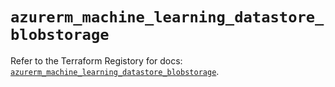 # `azurerm_machine_learning_datastore_blobstorage`

Refer to the Terraform Registory for docs: [`azurerm_machine_learning_datastore_blobstorage`](https://registry.terraform.io/providers/hashicorp/azurerm/3.54.0/docs/resources/machine_learning_datastore_blobstorage).
